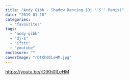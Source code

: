 ```yaml
---
title: "Andy Gibb - Shadow Dancing (Dj ''S'' Remix)"
date: "2019-01-18"
categories: 
  - "favourites"
tags: 
  - "andy-gibb"
  - "dj-s"
  - "ifttt"
  - "youtube"
enclosure: ""
coverImage: "rDtKh0ILeHM.jpg"
---
```


https://youtu.be/rDtKh0ILeHM
